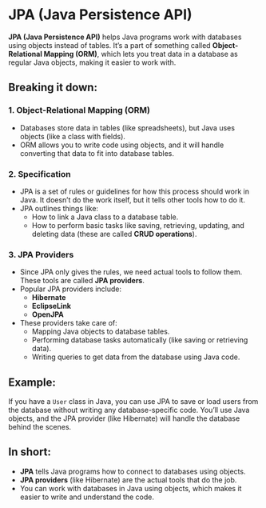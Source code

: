 # JPA (Java Persistence API)

**JPA (Java Persistence API)** helps Java programs work with databases using objects instead of tables. It’s a part of something called **Object-Relational Mapping (ORM)**, which lets you treat data in a database as regular Java objects, making it easier to work with.

## Breaking it down:

### 1. Object-Relational Mapping (ORM)

- Databases store data in tables (like spreadsheets), but Java uses objects (like a class with fields).
- ORM allows you to write code using objects, and it will handle converting that data to fit into database tables.

### 2. Specification

- JPA is a set of rules or guidelines for how this process should work in Java. It doesn’t do the work itself, but it tells other tools how to do it.
- JPA outlines things like:
  - How to link a Java class to a database table.
  - How to perform basic tasks like saving, retrieving, updating, and deleting data (these are called **CRUD operations**).

### 3. JPA Providers

- Since JPA only gives the rules, we need actual tools to follow them. These tools are called **JPA providers**.
- Popular JPA providers include:
  - **Hibernate**
  - **EclipseLink**
  - **OpenJPA**
- These providers take care of:
  - Mapping Java objects to database tables.
  - Performing database tasks automatically (like saving or retrieving data).
  - Writing queries to get data from the database using Java code.

## Example:

If you have a `User` class in Java, you can use JPA to save or load users from the database without writing any database-specific code. You’ll use Java objects, and the JPA provider (like Hibernate) will handle the database behind the scenes.

## In short:

- **JPA** tells Java programs how to connect to databases using objects.
- **JPA providers** (like Hibernate) are the actual tools that do the job.
- You can work with databases in Java using objects, which makes it easier to write and understand the code.
